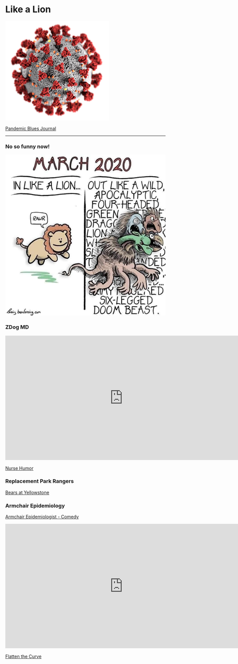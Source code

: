 # Like a Lion


![](img/coronavirus.png)

[Pandemic Blues Journal](Index)

---

### No so funny now!

![](img/lion.jpg)



### ZDog MD

<iframe width="738" height="390" src="https://www.youtube.com/embed/sSJcyIvvWqA" frameborder="0" allow="accelerometer; autoplay; encrypted-media; gyroscope; picture-in-picture" allowfullscreen></iframe>

[Nurse Humor](https://www.facebook.com/ZDoggMD/videos/3018292194859296/)


### Replacement Park Rangers

[Bears at Yellowstone](https://www.facebook.com/tedkim1/videos/10157040847205060/)


### Armchair Epidemiology

[Armchair Epidemiologist - Comedy](https://basic.facebook.com/abcnews.au/videos/253287289136013)

<iframe width="738" height="390" src="https://basic.facebook.com/abcnews.au/videos/253287289136013" frameborder="0" allow="accelerometer; autoplay; encrypted-media; gyroscope; picture-in-picture" allowfullscreen></iframe>

[Flatten the Curve](https://medium.com/@noahhaber/flatten-the-curve-of-armchair-epidemiology-9aa8cf92d652)

